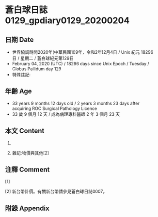# 蒼白球日誌0129_gpdiary0129_20200204 #

## 日期 Date ##

* 世界協調時間2020年(中華民國109年，令和2年)2月4日 / Unix 紀元 18296 日 / 星期二 / 蒼白球紀元第129日
* February 04, 2020 (UTC) / 18296 days since Unix Epoch / Tuesday / Globus Pallidum day 129
* 特殊註記:

## 年齡 Age ##

* 33 years 9 months 12 days old / 2 years 3 months 23 days after acquiring ROC Surgical Pathology Licence
* 33 歲 9 個月 12 天 / 成為病理專科醫師 2 年 3 個月 23 天

## 本文 Content ##

1. 

    
2. 雜記:物價與其他[2]

    

## 注釋 Comment ##

[1] 


[2] 新台幣計價。有關新台幣請參見蒼白球日誌0007。



## 附錄 Appendix ##

